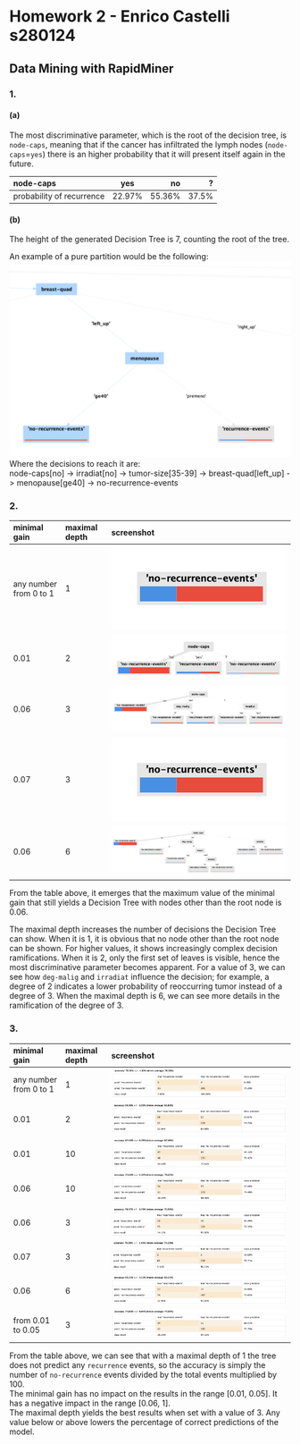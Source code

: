 # Homework 2 - Enrico Castelli s280124

## Data Mining with RapidMiner

### 1.

#### (a)

The most discriminative parameter, which is the root of the decision tree, is `node-caps`, meaning that if the cancer has infiltrated the lymph nodes (`node-caps`=`yes`) there is an higher probability that it will present itself again in the future.  

| node-caps       | yes     | no     |   ? |
| :------------- | :----------: | -----------: | --: |
|  probability of recurrence | 22.97%   | 55.36%   | 37.5% |

#### (b)

The height of the generated Decision Tree is 7, counting the root of the tree.  

An example of a pure partition would be the following:
![pure-partition](pure-partition.png)
Where the decisions to reach it are:  
node-caps[no] -> irradiat[no] -> tumor-size[35-39] -> breast-quad[left_up] -> menopause[ge40] -> no-recurrence-events

### 2.

| minimal gain | maximal depth | screenshot |
| :----------- | :------------ | :--------- |
| any number from 0 to 1 | 1 | ![](dt-1.png) |
| 0.01 | 2 | ![](dt-2.png) |
| 0.06 | 3 | ![](dt-3.png) |
| 0.07 | 3 | ![](dt-1.png) |
| 0.06 | 6 | ![](dt-5.png) |

From the table above, it emerges that the maximum value of the minimal gain that still yields a Decision Tree with nodes other than the root node is 0.06.  

The maximal depth increases the number of decisions the Decision Tree can show. When it is 1, it is obvious that no node other than the root node can be shown. For higher values, it shows increasingly complex decision ramifications. When it is 2, only the first set of leaves is visible, hence the most discriminative parameter becomes apparent. For a value of 3, we can see how `deg-malig` and `irradiat` influence the decision; for example, a degree of 2 indicates a lower probability of reoccurring tumor instead of a degree of 3. When the maximal depth is 6, we can see more details in the ramification of the degree of 3.

### 3.

| minimal gain | maximal depth | screenshot |
| :----------- | :------------ | :--------- |
| any number from 0 to 1 | 1 | ![](dt-cv-1.png) |
| 0.01 | 2 | ![](dt-cv-2.png) |
| 0.01 | 10 | ![](dt-cv-3.png) |
| 0.06 | 10 | ![](dt-cv-4.png) |
| 0.06 | 3 | ![](dt-cv-6.png) |
| 0.07 | 3 | ![](dt-cv-7.png) |
| 0.06 | 6 | ![](dt-cv-8.png) |
| from 0.01 to 0.05 | 3 | ![](dt-cv-5.png) |

From the table above, we can see that with a maximal depth of 1 the tree does not predict any `recurrence` events, so the accuracy is simply the number of `no-recurrence` events divided by the total events multiplied by 100.  
The minimal gain has no impact on the results in the range [0.01, 0.05]. It has a negative impact in the range [0.06, 1].  
The maximal depth yields the best results when set with a value of 3. Any value below or above lowers the percentage of correct predictions of the model.